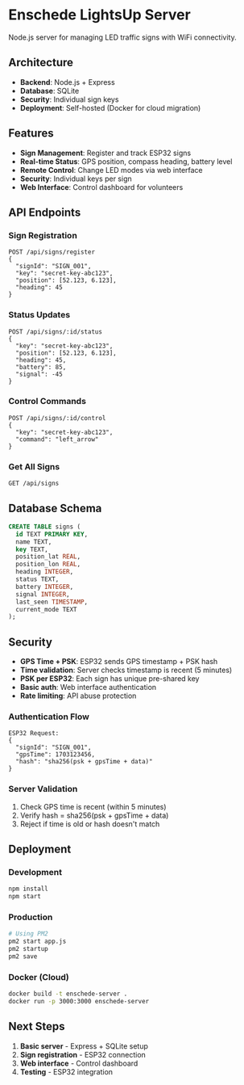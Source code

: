 # Enschede LightsUp Server

Node.js server for managing LED traffic signs with WiFi connectivity.

## **Architecture**

- **Backend**: Node.js + Express
- **Database**: SQLite
- **Security**: Individual sign keys
- **Deployment**: Self-hosted (Docker for cloud migration)

## **Features**

- **Sign Management**: Register and track ESP32 signs
- **Real-time Status**: GPS position, compass heading, battery level
- **Remote Control**: Change LED modes via web interface
- **Security**: Individual keys per sign
- **Web Interface**: Control dashboard for volunteers

## **API Endpoints**

### **Sign Registration**
```
POST /api/signs/register
{
  "signId": "SIGN_001",
  "key": "secret-key-abc123",
  "position": [52.123, 6.123],
  "heading": 45
}
```

### **Status Updates**
```
POST /api/signs/:id/status
{
  "key": "secret-key-abc123",
  "position": [52.123, 6.123],
  "heading": 45,
  "battery": 85,
  "signal": -45
}
```

### **Control Commands**
```
POST /api/signs/:id/control
{
  "key": "secret-key-abc123",
  "command": "left_arrow"
}
```

### **Get All Signs**
```
GET /api/signs
```

## **Database Schema**

```sql
CREATE TABLE signs (
  id TEXT PRIMARY KEY,
  name TEXT,
  key TEXT,
  position_lat REAL,
  position_lon REAL,
  heading INTEGER,
  status TEXT,
  battery INTEGER,
  signal INTEGER,
  last_seen TIMESTAMP,
  current_mode TEXT
);
```

## **Security**

- **GPS Time + PSK**: ESP32 sends GPS timestamp + PSK hash
- **Time validation**: Server checks timestamp is recent (5 minutes)
- **PSK per ESP32**: Each sign has unique pre-shared key
- **Basic auth**: Web interface authentication
- **Rate limiting**: API abuse protection

### **Authentication Flow**
```
ESP32 Request:
{
  "signId": "SIGN_001",
  "gpsTime": 1703123456,
  "hash": "sha256(psk + gpsTime + data)"
}
```

### **Server Validation**
1. Check GPS time is recent (within 5 minutes)
2. Verify hash = sha256(psk + gpsTime + data)
3. Reject if time is old or hash doesn't match

## **Deployment**

### **Development**
```bash
npm install
npm start
```

### **Production**
```bash
# Using PM2
pm2 start app.js
pm2 startup
pm2 save
```

### **Docker (Cloud)**
```bash
docker build -t enschede-server .
docker run -p 3000:3000 enschede-server
```

## **Next Steps**

1. **Basic server** - Express + SQLite setup
2. **Sign registration** - ESP32 connection
3. **Web interface** - Control dashboard
4. **Testing** - ESP32 integration
